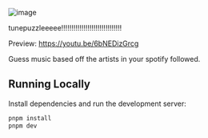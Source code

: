 ![image](https://github.com/user-attachments/assets/33590af5-ba45-4899-8204-5a9525af4559)

tunepuzzleeeee!!!!!!!!!!!!!!!!!!!!!!!!!!!!!!

Preview:
https://youtu.be/6bNEDizGrcg

Guess music based off the artists in your spotify followed.

## Running Locally

Install dependencies and run the development server:

```bash
pnpm install
pnpm dev
```
